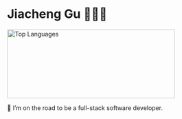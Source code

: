 # Jiacheng Gu 🧑🏻‍💻

<img src="https://github-readme-stats.vercel.app/api/top-langs/?username=orangegoo&layout=compact&theme=dark" width="390px" height="160px" alt="Top Languages"  align="center"/>

🌱 I’m on the road to be a full-stack software developer.
